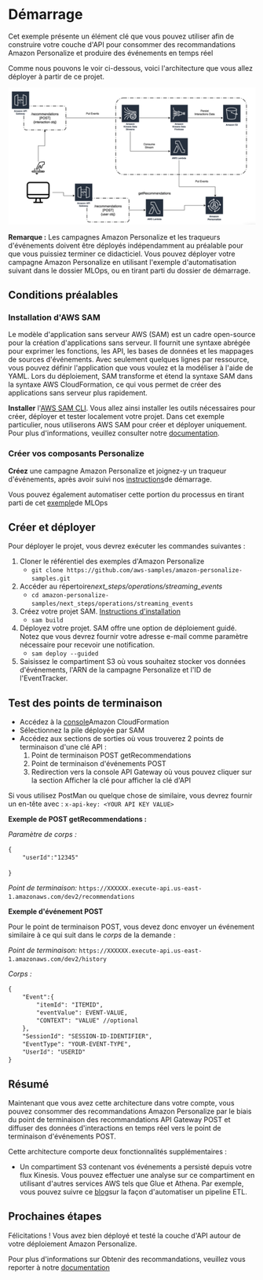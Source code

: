# Démarrage

Cet exemple présente un élément clé que vous pouvez utiliser afin de construire votre couche d'API pour consommer des recommandations Amazon Personalize et produire des événements en temps réel

Comme nous pouvons le voir ci-dessous, voici l'architecture que vous allez déployer à partir de ce projet.

![Architecture Diagram](images/architecture.png)

**Remarque :** Les campagnes Amazon Personalize et les traqueurs d'événements doivent être déployés indépendamment au préalable pour que vous puissiez terminer ce didacticiel. Vous pouvez déployer votre campagne Amazon Personalize en utilisant l'exemple d'automatisation suivant dans le dossier MLOps, ou en tirant parti du dossier de démarrage.

## Conditions préalables

### Installation d'AWS SAM

Le modèle d'application sans serveur AWS (SAM) est un cadre open-source pour la création d'applications sans serveur. Il fournit une syntaxe abrégée pour exprimer les fonctions, les API, les bases de données et les mappages de sources d'événements. Avec seulement quelques lignes par ressource, vous pouvez définir l'application que vous voulez et la modéliser à l'aide de YAML. Lors du déploiement, SAM transforme et étend la syntaxe SAM dans la syntaxe AWS CloudFormation, ce qui vous permet de créer des applications sans serveur plus rapidement.

**Installer** l'[AWS SAM CLI](https://docs.aws.amazon.com/serverless-application-model/latest/developerguide/serverless-sam-cli-install.html).
Vous allez ainsi installer les outils nécessaires pour créer, déployer et tester localement votre projet. Dans cet exemple particulier, nous utiliserons AWS SAM pour créer et déployer uniquement. Pour plus d'informations, veuillez consulter notre ​​[documentation](https://docs.aws.amazon.com/serverless-application-model/latest/developerguide/what-is-sam.html)​​.

### Créer vos composants Personalize 

​**Créez**​ une campagne Amazon Personalize et joignez-y un traqueur d'événements, après avoir suivi nos [​instructions​​](https://github.com/aws-samples/amazon-personalize-samples/tree/master/getting_started) de démarrage.

Vous pouvez également automatiser cette portion du processus en tirant parti de cet ​[exemple​](https://github.com/aws-samples/amazon-personalize-samples/tree/master/next_steps/operations/ml_ops) de MLOps

## Créer et déployer

Pour déployer le projet, vous devrez exécuter les commandes suivantes :

1. Cloner le référentiel des exemples d'Amazon Personalize
    - `git clone https://github.com/aws-samples/amazon-personalize-samples.git`
2. Accéder au répertoire *​next_steps/operations/streaming_events*
    - `cd amazon-personalize-samples/next_steps/operations/streaming_events`
3. Créez votre projet SAM. [Instructions d'installation](https://docs.aws.amazon.com/serverless-application-model/latest/developerguide/serverless-sam-cli-install.html)
    - `sam build`
4. Déployez votre projet. SAM offre une option de déploiement guidé. Notez que vous devrez fournir votre adresse e-mail comme paramètre nécessaire pour recevoir une notification.
    - `sam deploy --guided`
5. Saisissez le compartiment S3 où vous souhaitez stocker vos données d'événements, l'ARN de la campagne Personalize et l'ID de l'EventTracker.

## Test des points de terminaison

- Accédez à la [​​console​​](https://console.aws.amazon.com/cloudformation/home?region=us-east-1) Amazon CloudFormation
- Sélectionnez la pile déployée par SAM
- Accédez aux sections de sorties où vous trouverez 2 points de terminaison d'une clé API :
    1. Point de terminaison POST getRecommendations
    2. Point de terminaison d'événements POST
    3. Redirection vers la console API Gateway où vous pouvez cliquer sur la section Afficher la clé pour afficher la clé d'API

Si vous utilisez PostMan ou quelque chose de similaire, vous devrez fournir un en-tête avec :
`x-api-key: <YOUR API KEY VALUE>`

**Exemple de POST getRecommendations :**

*Paramètre de corps :*
```
{
    "userId":"12345"
    
}
```

*Point de terminaison:* `https://XXXXXX.execute-api.us-east-1.amazonaws.com/dev2/recommendations`


**Exemple d'événement POST**

Pour le point de terminaison POST, vous devez donc envoyer un événement similaire à ce qui suit dans le ​​*corps​​* de la demande :

*Point de terminaison:* `https://XXXXXX.execute-api.us-east-1.amazonaws.com/dev2/history`

*Corps :*
```
{
    "Event":{
        "itemId": "ITEMID",
        "eventValue": EVENT-VALUE,
        "CONTEXT": "VALUE" //optional
    },
    "SessionId": "SESSION-ID-IDENTIFIER",
    "EventType": "YOUR-EVENT-TYPE",
    "UserId": "USERID"
}
```

## Résumé

Maintenant que vous avez cette architecture dans votre compte, vous pouvez consommer des recommandations Amazon Personalize par le biais du point de terminaison des recommandations API Gateway POST et diffuser des données d'interactions en temps réel vers le point de terminaison d'événements POST.

Cette architecture comporte deux fonctionnalités supplémentaires :

- Un compartiment S3 contenant vos événements a persisté depuis votre flux Kinesis. Vous pouvez effectuer une analyse sur ce compartiment en utilisant d'autres services AWS tels que Glue et Athena. Par exemple, vous pouvez suivre ce ​[blog​​](https://aws.amazon.com/blogs/big-data/build-and-automate-a-serverless-data-lake-using-an-aws-glue-trigger-for-the-data-catalog-and-etl-jobs/) sur la façon d'automatiser un pipeline ETL.



## Prochaines étapes

Félicitations ! Vous avez bien déployé et testé la couche d'API autour de votre déploiement Amazon Personalize.

Pour plus d'informations sur Obtenir des recommandations, veuillez vous reporter à notre ​​[documentation​​](https://docs.aws.amazon.com/personalize/latest/dg/getting-recommendations.html)
